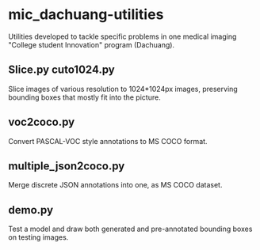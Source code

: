 # mic_dachuang-utilities
Utilities developed to tackle specific problems in one medical imaging "College student Innovation" program (Dachuang). 
## Slice.py cuto1024.py 
Slice images of various resolution to 1024*1024px images, preserving bounding boxes that mostly fit into the picture.
## voc2coco.py 
Convert PASCAL-VOC style annotations to MS COCO format.
## multiple_json2coco.py 
Merge discrete JSON annotations into one, as MS COCO dataset.
## demo.py 
Test a model and draw both generated and pre-annotated bounding boxes on testing images.
